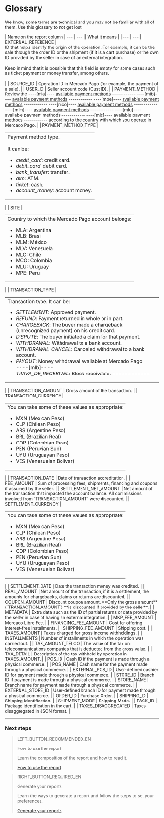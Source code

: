 
# Glossary


We know, some terms are technical and you may not be familiar with all of them. Use this glossary to not get lost!

| Name on the report column | --- | --- || What it means |
| --- | --- |
| EXTERNAL_REFERENCE | <br/> ID that helps identify the origin of the operation. For example, it can be the sale through the order ID or the shipment (if it is a cart purchase) or the own ID provided by the seller in case of an external integration. <br/><br/> Keep in mind that it is possible that this field is empty for some cases such as ticket payment or money transfer, among others. <br/> <br/> |
| SOURCE_ID | Operation ID in Mercado Pago (for example, the payment of a sale). |
| USER_ID | Seller account code (Cust ID). |
| PAYMENT_METHOD | Review the ----[mla]---- [available payment methods](https://www.mercadopago[FAKER][URL][DOMAIN]/developers/en/guides/resources/localization/payment-methods/#bookmark_argentina)  ------------ ----[mlb]---- [available payment methods](https://www.mercadopago[FAKER][URL][DOMAIN]/developers/en/guides/resources/localization/payment-methods/#bookmark_brasil) ------------ ----[mpe]---- [available payment methods](https://www.mercadopago[FAKER][URL][DOMAIN]/developers/en/guides/resources/localization/payment-methods/#bookmark_perú)  ------------ ----[mco]---- [available payment methods](https://www.mercadopago[FAKER][URL][DOMAIN]/developers/en/guides/resources/localization/payment-methods/#bookmark_colombia)  ------------ ----[mlm]---- [available payment methods](https://www.mercadopago[FAKER][URL][DOMAIN]/developers/en/guides/resources/localization/payment-methods/#bookmark_méxico) ------------ ----[mlu]---- [available payment methods](https://www.mercadopago[FAKER][URL][DOMAIN]/developers/en/guides/resources/localization/payment-methods/#bookmark_uruguay) ------------ ----[mlc]---- [available payment methods](https://www.mercadopago[FAKER][URL][DOMAIN]/developers/en/guides/resources/localization/payment-methods/#bookmark_chile) ------------ according to the country with which you operate in Mercado Pago. |
| PAYMENT_METHOD_TYPE | <table style="border:none;background:none;font-size:16px;height:auto" ><tr style="border:none;background:none;"><td style="border:none;background:none;"> Payment method type. <br/><br/> It can be: <br/><ul><li>*credit_card*: credit card.</li><li>*debit_card*: debit card.</li><li>*bank_transfer*: transfer.</li><li>*atm*: ATM. </li><li>*ticket*: cash.</li><li>*account_money*: account money. </li></ul></td></tr></table> |
| SITE | <table style="border:none;background:none;font-size:16px;height:auto" ><tr style="border:none;background:none;"><td style="border:none;background:none;"> Country to which the Mercado Pago account belongs: <br/><ul><li> MLA: Argentina </li><li> MLB: Brasil </li><li> MLM: México </li><li> MLV: Venezuela </li><li> MLC: Chile </li><li> MCO: Colombia </li><li> MLU: Uruguay </li><li> MPE: Peru </li></ul></td></tr></table> |
| TRANSACTION_TYPE | <table style="border:none;background:none;font-size:16px;height:auto" ><tr style="border:none;background:none;"><td style="border:none;background:none;"> Transaction type. It can be:<br/><ul><li> *SETTLEMENT*: Approved payment. </li><li> *REFUND*: Payment returned in whole or in part. </li><li> *CHARGEBACK*: The buyer made a chargeback (unrecognized payment) on his credit card. </li><li> *DISPUTE*: The buyer initiated a claim for that payment. </li><li> *WITHDRAWAL*: Withdrawal to a bank account. </li><li> *WITHDRAWAL_CANCEL*: Canceled withdrawal to a bank account. </li><li>*PAYOUT*: Money withdrawal available at Mercado Pago.</li> ----[mlb]----  <br>*TRAVA_DE_RECEBIVEL*: Block receivable. ------------ </ul></td></tr></table> |
| TRANSACTION_AMOUNT | Gross amount of the transaction. |
| TRANSACTION_CURRENCY | <table style="border:none;background:none;font-size:16px;height:auto" ><tr style="border:none;background:none;"><td style="border:none;background:none;"> You can take some of these values as appropriate: <br/><ul><li> MXN (Mexican Peso) </li><li> CLP (Chilean Peso) </li><li> ARS (Argentine Peso) </li><li> BRL (Brazilian Real) </li><li>COP (Colombian Peso) </li><li> PEN (Peruvian Sun) </li><li> UYU (Uruguayan Peso) </li><li> VES (Venezuelan Bolivar)
</li></ul></td></tr></table> |
| TRANSACTION_DATE | Date of transaction accreditation. |
| FEE_AMOUNT | Sum of processing fees, shipments, financing and coupons if assumed by the seller. |
| SETTLEMENT_NET_AMOUNT | Net amount of the transaction that impacted the account balance. All commissions involved from `TRANSACTION_AMOUNT` were discounted. |
| SETTLEMENT_CURRENCY | <table style="border:none;background:none;font-size:16px;height:auto" ><tr style="border:none;background:none;"><td style="border:none;background:none;"> You can take some of these values as appropriate: <br/><ul><li> MXN (Mexican Peso) </li><li> CLP (Chilean Peso) </li><li> ARS (Argentine Peso) </li><li> BRL (Brazilian Real) </li><li>COP (Colombian Peso) </li><li> PEN (Peruvian Sun) </li><li> UYU (Uruguayan Peso) </li><li> VES (Venezuelan Bolivar)
</li></ul></td></tr></table> |
| SETTLEMENT_DATE | Date the transaction money was credited. |
| REAL_AMOUNT | Net amount of the transaction, if it is a settlement, the amounts for chargebacks, claims or returns are discounted. |
| COUPON_AMOUNT | Discount coupon amount. **Only the gross amount** (`TRANSACTION_AMOUNT`) **is discounted if provided by the seller**. |
| METADATA | Extra data such as the ID of partial returns or data provided by the seller in case of having an external integration. |
| MKP_FEE_AMOUNT | Mercado Libre Fee. |
| FINANCING_FEE_AMOUNT | Cost for offering interest-free installments. |
| SHIPPING_FEE_AMOUNT | Shipping cost. |
| TAXES_AMOUNT | Taxes charged for gross income withholdings. |
| INSTALLMENTS | Number of installments in which the operation was carried out. |
| TAX_AMOUNT_TELCO | The value of the tax on telecommunications companies that is deducted from the gross value. |
| TAX_DETAIL | Description of the tax withheld by operation in TAXES_AMOUNT. |
| POS_ID | Cash ID if the payment is made through a physical commerce. |
| POS_NAME | Cash name for the payment made through a physical commerce. |
| EXTERNAL_POS_ID | User-defined cashier ID for payment made through a physical commerce. |
| STORE_ID | Branch ID if payment is made through a physical commerce. |
| STORE_NAME | Branch name for payment made through a physical commerce. |
| EXTERNAL_STORE_ID | User-defined branch ID for payment made through a physical commerce. |
| ORDER_ID | Purchase Order. |
| SHIPPING_ID | Shipping Identification. |
| SHIPMENT_MODE | Shipping Mode. |
| PACK_ID | Package identification in the cart. |
| TAXES_DISAGGREGATED | Taxes disaggregated in JSON format. |

<hr/>

### Next steps

> LEFT_BUTTON_RECOMMENDED_EN
>
> How to use the report
>
> Learn the composition of the report and how to read it.
>
> [How to use the report](https://www.mercadopago[FAKER][URL][DOMAIN]/developers/en/guides/manage-account/reports/account-money/how-to-use)

> RIGHT_BUTTON_REQUIRED_EN
>
> Generate your reports
>
> Learn the ways to generate a report and follow the steps to set your preferences.
>
> [Generate your reports](https://www.mercadopago[FAKER][URL][DOMAIN]/developers/en/guides/manage-account/reports/account-money/generate)
